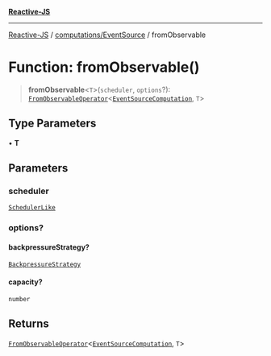 [**Reactive-JS**](../../../README.md)

***

[Reactive-JS](../../../README.md) / [computations/EventSource](../README.md) / fromObservable

# Function: fromObservable()

> **fromObservable**\<`T`\>(`scheduler`, `options`?): [`FromObservableOperator`](../../type-aliases/FromObservableOperator.md)\<[`EventSourceComputation`](../interfaces/EventSourceComputation.md), `T`\>

## Type Parameters

• **T**

## Parameters

### scheduler

[`SchedulerLike`](../../../utils/interfaces/SchedulerLike.md)

### options?

#### backpressureStrategy?

[`BackpressureStrategy`](../../../utils/type-aliases/BackpressureStrategy.md)

#### capacity?

`number`

## Returns

[`FromObservableOperator`](../../type-aliases/FromObservableOperator.md)\<[`EventSourceComputation`](../interfaces/EventSourceComputation.md), `T`\>
